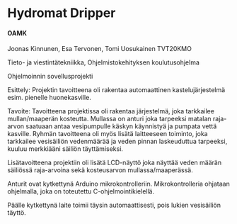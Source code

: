 # Hydromat Dripper

#### OAMK

Joonas Kinnunen, Esa Tervonen, Tomi Uosukainen TVT20KMO

Tieto- ja viestintätekniikka, Ohjelmistokehityksen koulutusohjelma

Ohjelmoinnin sovellusprojekti

Esittely:
Projektin tavoitteena oli rakentaa automaattinen kastelujärjestelmä esim. pienelle huonekasville.

Tavoite:
Tavoitteena projektissa oli rakentaa järjestelmä, joka tarkkailee mullan/maaperän kosteutta.
Mullassa on anturi joka tarpeeksi matalan raja-arvon saatuaan antaa vesipumpulle käskyn käynnistyä ja pumpata 
vettä kasville. Ryhmän tavoitteena oli myös lisätä laitteeseen toiminto, joka tarkkailee vesisäiliön vedenmäärää 
ja veden pinnan laskeuduttua tarpeeksi, kuuluu merkkiääni säiliön täyttämiseksi.

Lisätavoitteena projektiin oli lisätä LCD-näyttö joka näyttää veden määrän säiliössä raja-arvoina sekä kosteusarvon
mullassa/maaperässä.

Anturit ovat kytkettynä Arduino mikrokontrolleriin.
Mikrokontrolleria ohjataan ohjelmalla, joka on toteutettu C-ohjelmointikielellä. 

Päälle kytkettynä laite toimii täysin automaattisesti, pois lukien vesisäiliön täyttö.
